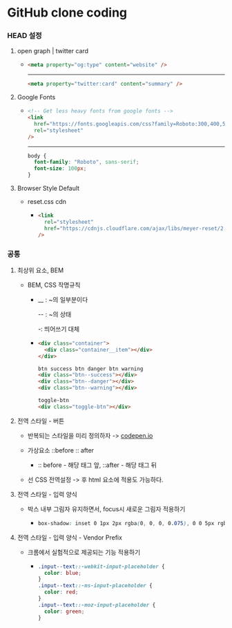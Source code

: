 # GitHub clone coding

### HEAD 설정

1. open graph | twitter card

   - ```html
     <meta property="og:type" content="website" />
     ```

     ***

     ```html
     <meta property="twitter:card" content="summary" />
     ```

2) Google Fonts

   - ```html
     <!-- Get less heavy fonts from google fonts -->
     <link
       href="https://fonts.googleapis.com/css?family=Roboto:300,400,500&display=swap"
       rel="stylesheet"
     />
     ```

     ***

     ```css
     body {
       font-family: "Roboto", sans-serif;
       font-size: 100px;
     }
     ```

3. Browser Style Default

   - reset.css cdn

     - ```html
       <link
         rel="stylesheet"
         href="https://cdnjs.cloudflare.com/ajax/libs/meyer-reset/2.0/reset.css"
       />
       ```

### 공통

1. 최상위 요소, BEM

   - BEM, CSS 작명규칙

     - \_\_ : ~의 일부분이다

       -- : ~의 상태

       -: 띄어쓰기 대체

     - ```html
       <div class="container">
         <div class="container__item"></div>
       </div>

       btn success btn danger btn warning
       <div class="btn--success"></div>
       <div class="btn--danger"></div>
       <div class="btn--warning"></div>

       toggle-btn
       <div class="toggle-btn"></div>
       ```

2) 전역 스타일 - 버튼

   - 반복되는 스타일을 미리 정의하자 -> [codepen.io](https://codepen.io)

   - 가상요소 ::before :: after
     - :: before - 해당 태그 앞, ::after - 해당 태그 뒤
   - 선 CSS 전역설정 -> 후 html 요소에 적용도 가능하다.

3. 전역 스타일 - 입력 양식

   - 박스 내부 그림자 유지하면서, focus시 새로운 그림자 적용하기

     - ```css
       box-shadow: inset 0 1px 2px rgba(0, 0, 0, 0.075), 0 0 5px rgba(81, 167, 232, 0.5);
       ```

4) 전역 스타일 - 입력 양식 - Vendor Prefix

   - 크롬에서 실험적으로 제공되는 기능 적용하기

     - ```css
       .input--text::-webkit-input-placeholder {
         color: blue;
       }
       .input--text::-ms-input-placeholder {
         color: red;
       }
       .input--text::-moz-input-placeholder {
         color: green;
       }
       ```
